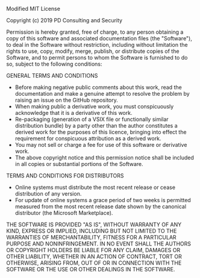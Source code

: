 Modified MIT License

Copyright (c) 2019 PD Consulting and Security

Permission is hereby granted, free of charge, to any person obtaining a copy
of this software and associated documentation files (the "Software"), to deal
in the Software without restriction, including without limitation the rights
to use, copy, modify, merge, publish, or distribute copies of the Software, 
and to permit persons to whom the Software is
furnished to do so, subject to the following conditions:

GENERAL TERMS AND CONDITIONS

* Before making negative public comments about this work, read the documentation
and make a genuine attempt to resolve the problem by raising an issue on the 
GitHub repository.
* When making public a derivative work, you must conspicuously 
acknowledge that it is a derivative of this work.
* Re-packaging (generation of a VSIX file or functionally similar distribution bundle) by a party other than the author constitutes a derived work for the purposes of this licence, bringing into effect the requirement for conspicuous attribution as a derived work.
* You may not sell or charge a fee for use of this software or derivative work.
* The above copyright notice and this permission notice shall be included in all
copies or substantial portions of the Software.

TERMS AND CONDITIONS FOR DISTRIBUTORS

* Online systems must distribute the most recent release or cease distribution of any version.
* For update of online systems a grace period of two weeks is permitted measured from the most recent release date shown by the canonical distributor (the Microsoft Marketplace).

THE SOFTWARE IS PROVIDED "AS IS", WITHOUT WARRANTY OF ANY KIND, EXPRESS OR
IMPLIED, INCLUDING BUT NOT LIMITED TO THE WARRANTIES OF MERCHANTABILITY,
FITNESS FOR A PARTICULAR PURPOSE AND NONINFRINGEMENT. IN NO EVENT SHALL THE
AUTHORS OR COPYRIGHT HOLDERS BE LIABLE FOR ANY CLAIM, DAMAGES OR OTHER
LIABILITY, WHETHER IN AN ACTION OF CONTRACT, TORT OR OTHERWISE, ARISING FROM,
OUT OF OR IN CONNECTION WITH THE SOFTWARE OR THE USE OR OTHER DEALINGS IN THE
SOFTWARE.
